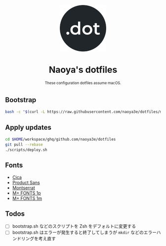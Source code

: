 <div align="center">
  <img src=".github/dot.png" width="150px">
  <h1 align="center">Naoya's dotfiles</h1>
  <sup align="center">These configuration dotfiles assume macOS.</sup>
</div>

## Bootstrap

```sh
bash -c "$(curl -L https://raw.githubusercontent.com/naoya3e/dotfiles/master/scripts/bootstrap.sh)"
```

## Apply updates

```sh
cd $HOME/workspace/ghq/github.com/naoya3e/dotfiles
git pull --rebase
./scripts/deploy.sh
```

## Fonts

- [Cica](https://github.com/miiton/Cica)
- [Product Sans](https://befonts.com/product-sans-font.html)
- [Montserrat](https://fonts.google.com/specimen/Montserrat?selection.family=Montserrat)
- [M+ FONTS 1p](https://mplus-fonts.osdn.jp/about.html)
- [M+ FONTS 1m](https://mplus-fonts.osdn.jp/about.html)

## Todos

- [ ] bootstrap.sh などのスクリプトを Zsh をデフォルトに変更する
- [ ] bootstrap.sh はエラーが発生すると終了してしまうが `mkdir` などのエラーハンドリングを考え直す
